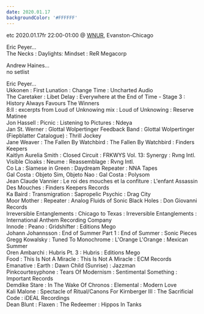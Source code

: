 ```yaml
---
date: 2020.01.17
backgroundColor: '#FFFFFF'
---
```


etc 2020.01.17fr 22:00-01:00 @ [WNUR](http://www.wnur.org/), Evanston-Chicago  

Eric Peyer...  
The Necks : Daylights: Mindset : ReR Megacorp

Andrew Haines...  
no setlist

Eric Peyer...  
Ukkonen : First Lunation : Change Time : Uncharted Audio  
The Caretaker : Libet Delay : Everywhere at the End of Time - Stage 3 : History Always Favours The Winners  
8:ll : excerpts from Loud of Unknowing mix : Loud of Unknowing : Reserve Matinee  
Jon Hassell : Picnic : Listening to Pictures : Ndeya  
Jan St. Werner : Glottal Wolpertinger Feedback Band : Glottal Wolpertinger (Fiepblatter Catalogue) : Thrill Jockey  
Jane Weaver : The Fallen By Watchbird : The Fallen By Watchbird : Finders Keepers  
Kaitlyn Aurelia Smith : Closed Circuit : FRKWYS Vol. 13: Synergy : Rvng Intl.  
Visible Cloaks : Neume : Reassemblage : Rvng Intl.  
Co La : Siamese in Green : Daydream Repeater : NNA Tapes  
Gal Costa : Objeto Sim, Objeto Nao : Gal Costa : Polysom  
Jean Claude Vannier : Le roi des mouches et la confiture : L'enfant Assassin Des Mouches : Finders Keepers Records  
Ka Baird : Transmigration : Sapropelic Psychic : Drag City  
Moor Mother : Repeater : Analog Fluids of Sonic Black Holes : Don Giovanni Records  
Irreversible Entanglements : Chicago to Texas : Irreversible Entanglements : International Anthem Recording Company  
Innode : Peano : Gridshifter : Editions Mego  
Johann Johannsson : End of Summer Part 1 : End of Summer : Sonic Pieces  
Gregg Kowalsky : Tuned To Monochrome : L'Orange L'Orange : Mexican Summer  
Oren Ambarchi : Hubris Pt. 3 : Hubris : Editions Mego  
Food : This Is Not A Miracle : This Is Not A Miracle : ECM Records  
Emanative : Earth : Dawn Child (Sunrise) : Jazzman  
Pinkcourtesyphone : Tears Of Modernism : Sentimental Something : Important Records  
Demdike Stare : In The Wake Of Chronos : Elemental : Modern Love  
Kali Malone : Spectacle of Ritual/Canons For Kirnberger III : The Sacrificial Code : iDEAL Recordings  
Dean Blunt : Flaxen : The Redeemer : Hippos In Tanks